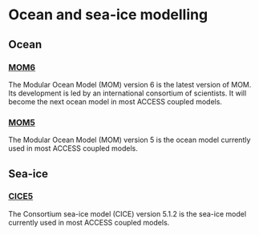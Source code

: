 # Ocean and sea-ice modelling

## Ocean
### [MOM6][MOM6]
The Modular Ocean Model (MOM) version 6 is the latest version of MOM. Its development is led by an international consortium of scientists. It will become the next ocean model in most ACCESS coupled models.

### [MOM5][MOM5]
The Modular Ocean Model (MOM) version 5 is the ocean model currently used in most ACCESS coupled models.
## Sea-ice
### [CICE5][CICE5]
The Consortium sea-ice model (CICE) version 5.1.2 is the sea-ice model currently used in most ACCESS coupled models.

[MOM6]: https://github.com/NOAA-GFDL/MOM6
[MOM5]: https://mom-ocean.github.io/
[CICE5]: https://github.com/CICE-Consortium/CICE-svn-trunk/wiki